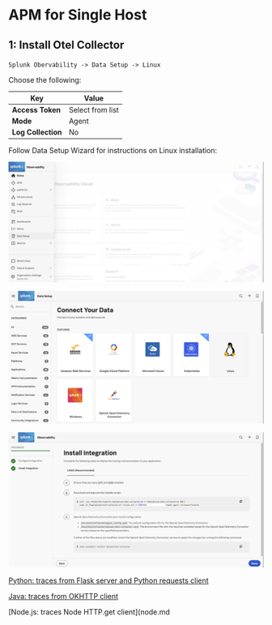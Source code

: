 # APM for Single Host

## 1: Install Otel Collector

`Splunk Obervability -> Data Setup -> Linux`  

Choose the following:

| Key | Value |
| ----- | ---- |
| **Access Token** | Select from list |
| **Mode** | Agent |
| **Log Collection** | No |  

Follow Data Setup Wizard for instructions on Linux installation:

![Data Setup](../assets/03-datasetup.png)

![Linux](../assets/04-datasetup-linux.png)

![Linux Install](../assets/05-datasetup-linuxinstall.png)

[Python: traces from Flask server and Python requests client](python.md)

[Java: traces from OKHTTP client](java.md)

[Node.js: traces Node HTTP.get client](node.md
